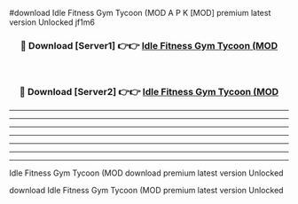 #download Idle Fitness Gym Tycoon (MOD A P K [MOD] premium latest version Unlocked jf1m6 



<div align="center">
<h3>🔴 Download [Server1] 👉👉 <a href="https://apkdownload3.web.app/">Idle Fitness Gym Tycoon (MOD</a></h3><br>

<h3>🔴 Download [Server2] 👉👉 <a href="https://apkdownload3.web.app/">Idle Fitness Gym Tycoon (MOD</a></h3>
</div>





----------------------------------------------------------

----------------------------------------------------------

----------------------------------------------------------

----------------------------------------------------------

----------------------------------------------------------

----------------------------------------------------------

----------------------------------------------------------

Idle Fitness Gym Tycoon (MOD download premium latest version Unlocked

download Idle Fitness Gym Tycoon (MOD premium latest version Unlocked
